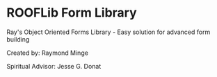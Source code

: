 ROOFLib Form Library
====================

Ray's Object Oriented Forms Library - Easy solution for advanced form building

Created by: Raymond Minge

Spiritual Advisor: Jesse G. Donat